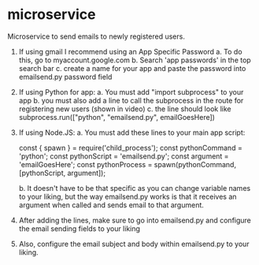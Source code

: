 # microservice
Microservice to send emails to newly registered users.

1. If using gmail I recommend using an App Specific Password
   a. To do this, go to myaccount.google.com
   b. Search 'app passwords' in the top search bar
   c. create a name for your app and paste the password into emailsend.py password field

2. If using Python for app:
   a. You must add "import subprocess" to your app
   b. you must also add a line to call the subprocess in the route for registering new users (shown in video)
   c. the line should look like subprocess.run(["python", "emailsend.py", emailGoesHere])

3. If using Node.JS:
   a. You must add these lines to your main app script:
   
    const { spawn } = require('child_process');
    const pythonCommand = 'python';
    const pythonScript = 'emailsend.py';
    const argument = 'emailGoesHere';
    const pythonProcess = spawn(pythonCommand, [pythonScript, argument]);

   b. It doesn't have to be that specific as you can change variable names to your liking, but the way emailsend.py works     is that it receives an argument when called and sends email to that argument.

4. After adding the lines, make sure to go into emailsend.py and configure the email sending fields to your liking
5. Also, configure the email subject and body within emailsend.py to your liking.
